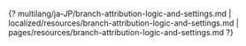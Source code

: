 {? multilang/ja-JP/branch-attribution-logic-and-settings.md | localized/resources/branch-attribution-logic-and-settings.md | pages/resources/branch-attribution-logic-and-settings.md ?}
